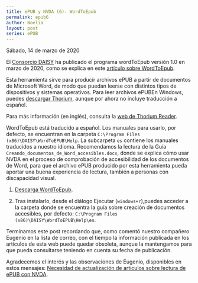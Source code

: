 ```yaml
---
title: ePUB y NVDA (6). WordToEpub
permalink: epub6
author: Noelia
layout: post
series: ePUB
---
```


<footer>Sábado, 14 de marzo de 2020</footer>

El [Consorcio DAISY](http://www.daisy.org/) ha publicado el programa wordToEpub versión 1.0 en marzo de 2020, como se explica en este [artículo sobre WordToEpub](https://daisy.org/activities/software/wordtoepub/).

Esta herramienta sirve para producir archivos ePUB a partir de documentos de Microsoft Word, de modo que puedan leerse con distintos tipos de dispositivos y sistemas operativos. Para leer archivos ePUBEn Windows, puedes [descargar Thorium](https://github.com/readium/readium-desktop/releases), aunque por ahora no incluye traducción a español.

Para más información (en inglés), consulta la [web de Thorium Reader](https://www.edrlab.org/software/thorium-reader/).

WordToEpub está traducido a español. Los manuales para usarlo, por defecto, se encuentran en la carpeta `C:\Program Files (x86)\DAISY\WordToEPUB\Help`. La subcarpeta `es` contiene los manuales traducidos a nuestro idioma. Recomendamos la lectura de la Guía `Creando_documentos_de_Word_accesibles.docx`, donde se explica cómo usar NVDA en el proceso de comprobación de accesibilidad de los documentos de Word, para que el archivo ePUB producido por esta herramienta pueda aportar una buena experiencia de lectura, también a personas con discapacidad visual.

1. [Descarga WordToEpub](https://dl.daisy.org/tools/WordToEPUB/setupWordToEPUB.exe).

2. Tras instalarlo, desde el diálogo Ejecutar (`windows+r`),puedes acceder a la carpeta donde se encuentra la guía sobre creación de documentos accesibles, por defecto: `C:\Program Files (x86)\DAISY\WordToEPUB\Help\es`.

Terminamos este post recordando que, como comentó nuestro compañero Eugenio en la lista de correo, con el tiempo la información publicada en los artículos de esta web puede quedar obsoleta, aunque la mantengamos para que pueda consultarse teniendo en cuenta su fecha de publicación.

Agradecemos el interés y las observaciones de Eugenio, disponibles en estos mensajes: [Necesidad de actualización de artículos sobre lectura de ePUB con NVDA](https://nvdaes.groups.io/g/lista/topic/71151920).

